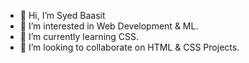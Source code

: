- 👋 Hi, I’m Syed Baasit
- 👀 I’m interested in Web Development & ML.
- 🌱 I’m currently learning CSS.
- 💞️ I’m looking to collaborate on HTML & CSS Projects.

<!---
syedbaasit/syedbaasit is a ✨ special ✨ repository because its `README.md` (this file) appears on your GitHub profile.
You can click the Preview link to take a look at your changes.
--->
